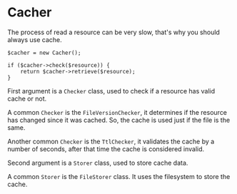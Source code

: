 # Cacher

The process of read a resource can be very slow, that's why you should always
use cache.

    $cacher = new Cacher();

    if ($cacher->check($resource)) {
        return $cacher->retrieve($resource);
    }

First argument is a ```Checker``` class, used to check if a resource has valid
cache or not.

A common ```Checker``` is the ```FileVersionChecker```, it
determines if the resource has changed since it was cached. So, the cache is
used just if the file is the same.

Another common ```Checker``` is the ```TtlChecker```, it validates the cache by
a number of seconds, after that time the cache is considered invalid.

Second argument is a ```Storer``` class, used to store cache data.

A common ```Storer``` is the ```FileStorer``` class. It uses the filesystem to
store the cache.